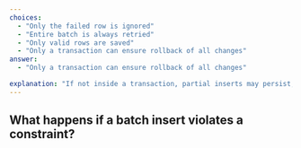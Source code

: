 ```yaml
---
choices:
  - "Only the failed row is ignored"
  - "Entire batch is always retried"
  - "Only valid rows are saved"
  - "Only a transaction can ensure rollback of all changes"
answer:
  - "Only a transaction can ensure rollback of all changes"

explanation: "If not inside a transaction, partial inserts may persist; transactions help rollback all."
---
```


## What happens if a batch insert violates a constraint?
